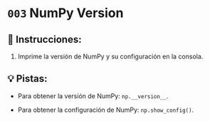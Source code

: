 # `003` NumPy Version

## 📝 Instrucciones:

1. Imprime la versión de NumPy y su configuración en la consola.

## 💡 Pistas:

+ Para obtener la versión de NumPy: `np.__version__`.

+ Para obtener la configuración de NumPy: `np.show_config()`.
